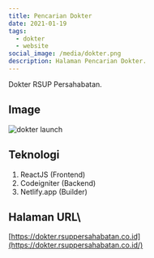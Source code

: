 ```yaml
---
title: Pencarian Dokter
date: 2021-01-19
tags:
  - dokter
  - website
social_image: /media/dokter.png
description: Halaman Pencarian Dokter.
---
```

Dokter RSUP Persahabatan.

## Image

![dokter launch](/media/dokter.png)

## Teknologi

1. ReactJS (Frontend)
2. Codeigniter (Backend)
3. Netlify.app (Builder)



## Halaman URL\
[https://dokter.rsuppersahabatan.co.id](https://dokter.rsuppersahabatan.co.id/)
